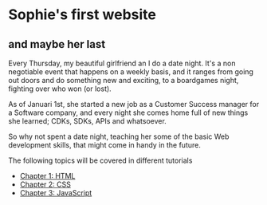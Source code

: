 # Sophie's first website
## and maybe her last

Every Thursday, my beautiful girlfriend an I do a date night. It's a non negotiable event that happens on a weekly basis, and it ranges from going out doors and do something new and exciting, to a boardgames night, fighting over who won (or lost).

As of Januari 1st, she started a new job as a Customer Success manager for a Software company, and every night she comes home full of new things she learned; CDKs, SDKs, APIs and whatsoever.

So why not spent a date night, teaching her some of the basic Web development skills, that might come in handy in the future.

The following topics will be covered in different tutorials
- [Chapter 1: HTML](tutorials/chapter-1)
- [Chapter 2: CSS](tutorials/chapter-2)
- [Chapter 3: JavaScript](tutorials/chapter-3)